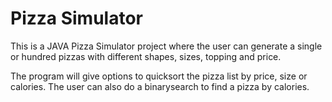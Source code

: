 # Pizza Simulator
This is a JAVA Pizza Simulator project where the user can generate a single or hundred pizzas with different shapes, sizes, topping and price. 

The program will give options to quicksort the pizza list by price, size or calories. The user can also do a binarysearch to find a pizza by calories.
